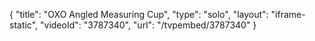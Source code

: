 {
    "title": "OXO Angled Measuring Cup",
    "type": "solo",
    "layout": "iframe-static",
    "videoId": "3787340",
    "url": "\/tvpembed\/3787340"
}